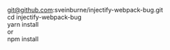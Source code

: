 git@github.com:sveinburne/injectify-webpack-bug.git  
cd injectify-webpack-bug  
yarn install  
	or  
npm install  
